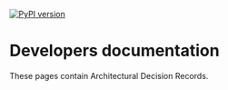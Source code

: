 [![PyPI version](https://badge.fury.io/py/dsp-tools.svg)](https://badge.fury.io/py/dsp-tools)

# Developers documentation

These pages contain Architectural Decision Records.
